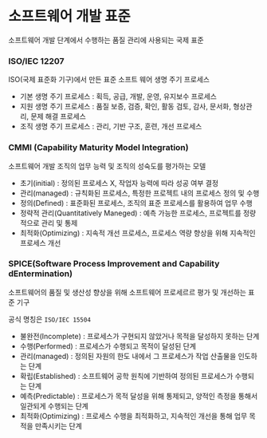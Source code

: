 # 소프트웨어 개발 표준

소프트웨어 개발 단계에서 수행하는 품질 관리에 사용되는 국제 표준

### ISO/IEC 12207

ISO(국제 표준화 기구)에서 만든 표준 소프트 웨어 생명 주기 프로세스

- 기본 생명 주기 프로세스 : 획득, 공급, 개발, 운영, 유지보수 프로세스
- 지원 생명 주기 프로세스 : 품질 보증, 검증, 확인, 활동 검토, 감사, 문서화, 형상관리, 문제 해결 프로세스
- 조직 생명 주기 프로세스 : 관리, 기반 구조, 훈련, 개선 프로세스

### CMMI (Capability Maturity Model Integration)

소프트웨어 개발 조직의 업무 능력 및 조직의 성숙도를 평가하는 모델

- 초기(initial) : 정의된 프로세스 X, 작업자 능력에 따라 성공 여부 결정
- 관리(managed) : 규칙화된 프로세스, 특정한 프로젝트 내의 프로세스 정의 및 수행
- 정의(Defined) : 표준화된 프로세스, 조직의 표준 프로세스를 활용하여 업무 수행
- 정략적 관리(Quantitatively Maneged) : 예측 가능한 프로세스, 프로젝트를 정량적으로 관리 및 통제
- 최적화(Optimizing) : 지속적 개선 프로세스, 프로세스 역량 향상을 위해 지속적인 프로세스 개선

### SPICE(Software Process Improvement and Capability dEntermination)

소프트웨어의 품질 및 생산성 향상을 위해 소프트웨어 프로세르르 평가 및 개선하는 표준 기구 <br/>

공식 명칭은 `ISO/IEC 15504`

- 불완전(Incomplete) : 프로세스가 구현되지 않았거나 목적을 달성하지 못하는 단계
- 수행(Performed) : 프로세스가 수행되고 목적이 달성된 단계
- 관리(managed) : 정의된 자원의 한도 내에서 그 프로세스가 작업 산출물을 인도하는 단계
- 확립(Established) : 소프트웨어 공학 원칙에 기반하여 정의된 프로세스가 수행되는 단계
- 예측(Predictable) : 프로세스가 목적 달성을 위해 통제되고, 양적인 측정을 통해서 일관되게 수행되는 단계
- 최적화(Optimizing) : 프로세스 수행을 최적화하고, 지속적인 개선을 통해 업무 목적을 만족시키는 단계

